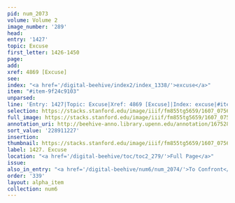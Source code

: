 ```yaml
---
pid: num_2073
volume: Volume 2
image_number: '289'
head:
entry: '1427'
topic: Excuse
first_letter: 1426-1450
page:
add:
xref: 4869 [Excuse]
see:
index: "<a href='/digital-beehive/index2/index_1338/'>excuse</a>"
item: "#item-9f24c9103"
unparsed:
line: 'Entry: 1427|Topic: Excuse|Xref: 4869 [Excuse]|Index: excuse|#item-9f24c9103'
selection: https://stacks.stanford.edu/image/iiif/fm855tg5659/1607_0756/377,1227,2868,550/full/0/default.jpg
full_image: https://stacks.stanford.edu/image/iiif/fm855tg5659/1607_0756/full/full/0/default.jpg
annotation_uri: http://beehive-anno.library.upenn.edu/annotation/1675286319651
sort_value: '228911227'
insertion:
thumbnail: https://stacks.stanford.edu/image/iiif/fm855tg5659/1607_0756/377,1227,600,180/250,/0/default.jpg
label: 1427. Excuse
location: "<a href='/digital-beehive/toc/toc2_279/'>Full Page</a>"
issue:
also_in_entry: "<a href='/digital-beehive/num6/num_2074/'>To Confront</a>"
order: '339'
layout: alpha_item
collection: num6
---
```

